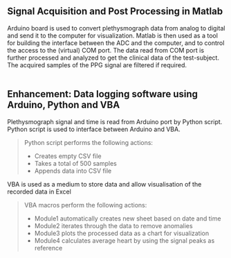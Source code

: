 ## Signal Acquisition and Post Processing in Matlab<br /> 

Arduino board is used to convert plethysmograph data from analog to digital and send it to the computer for visualization.
Matlab is then used as a tool for building the interface between the ADC and the computer, and to control the access to the (virtual) COM port. 
The data read from COM port is further processed and analyzed to get the clinical data of the test-subject. 
The acquired samples of the PPG signal are filtered if required.<br /> <br /> 

## Enhancement: Data logging software using Arduino, Python and VBA<br /> 
Plethysmograph signal and time is read from Arduino port by Python script. 
Python script is used to interface between Arduino and VBA. <br /> 

> Python script performs the following actions:
> - Creates empty CSV file
> - Takes a total of 500 samples
> - Appends data into CSV file

VBA is used as a medium to store data and allow visualisation of the recorded data in Excel<br /> 

> VBA macros perform the following actions: 
> - Module1 automatically creates new sheet based on date and time
> - Module2 iterates through the data to remove anomalies
> - Module3 plots the processed data as a chart for visualization
> - Module4 calculates average heart by using the signal peaks as reference

